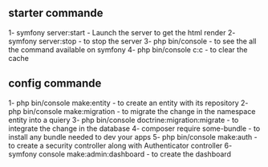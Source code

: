 ## starter commande

1- symfony server:start - Launch the server to get the html render
2- symfony server:stop - to stop the server
3- php bin/console - to see the all the command available on symfony
4- php bin/console c:c - to clear the cache

## config commande

1- php bin/console make:entity - to create an entity with its repository
2- php bin/console make:migration - to migrate the change in the namespace entity into a quiery
3- php bin/console doctrine:migration:migrate - to integrate the change in the database
4- composer require some-bundle - to install any bundle needed to dev your apps
5- php bin/console make:auth - to create a security controller along with Authenticator controller
6- symfony console make:admin:dashboard - to create the dashboard